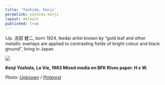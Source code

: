 ```yaml
---
title: 'Yoshida, Kenji'
permalink: yoshida-kenji
layout: default
published: true
---
```

(Jp. 吉田 健二, born 1924, Ikeda) artist known by “gold leaf and other metallic overlays are applied to contrasting fields of bright colour and black ground”, living in Japan.

![](https://i.pinimg.com/236x/43/be/35/43be351c8edf76ec8021eef66bcf6e8f.jpg)

**Kenji Yoshida, La Vie, 1983 Mixed media on BFK Rives paper. H x W.**

*Photo: [Unknown](http://example.net/) / [Pinterest](https://i.pinimg.com/236x/43/be/35/43be351c8edf76ec8021eef66bcf6e8f.jpg)*
